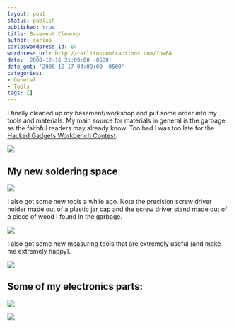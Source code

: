 ```yaml
---
layout: post
status: publish
published: true
title: Basement Cleanup
author: carlos
carloswordpress_id: 64
wordpress_url: http://carlitoscontraptions.com/?p=64
date: '2008-12-16 21:09:00 -0500'
date_gmt: '2008-12-17 04:09:00 -0500'
categories:
- General
- Tools
tags: []
---
```

I finally cleaned up my basement/workshop and put some order into my tools and materials. My main source for materials in general is the garbage as the faithful readers may already know. Too bad I was too late for the [Hacked Gadgets Workbench Contest](http://hackedgadgets.com/2008/11/16/hacked-gadgets-workbench-contest-winner/).

[![](http://4.bp.blogspot.com/_940DBYqYeYo/SUh-mQmgZfI/AAAAAAAABP4/2ETm4s_o4Qk/s320/img_0964.jpg)](http://4.bp.blogspot.com/_940DBYqYeYo/SUh-mQmgZfI/AAAAAAAABP4/2ETm4s_o4Qk/s1600-h/img_0964.jpg)

## My new soldering space

[![](http://1.bp.blogspot.com/_940DBYqYeYo/SUh-PCVyW-I/AAAAAAAABPo/y8hvJkcTzo8/s320/img_1034.jpg)](http://1.bp.blogspot.com/_940DBYqYeYo/SUh-PCVyW-I/AAAAAAAABPo/y8hvJkcTzo8/s1600-h/img_1034.jpg)

I also got some new tools a while ago. Note the precision screw driver holder made out of a plastic jar cap and the screw driver stand made out of a piece of wood I found in the garbage.

[![](http://4.bp.blogspot.com/_940DBYqYeYo/SUh-Yr-vYUI/AAAAAAAABPw/NsRqJzfmRE8/s320/img_1032.jpg)](http://4.bp.blogspot.com/_940DBYqYeYo/SUh-Yr-vYUI/AAAAAAAABPw/NsRqJzfmRE8/s1600-h/img_1032.jpg)

I also got some new measuring tools that are extremely useful (and make me extremely happy).

[![](http://4.bp.blogspot.com/_940DBYqYeYo/SUh9LKEpA_I/AAAAAAAABPA/rt8C18eU9Bs/s320/img_1051.jpg)](http://4.bp.blogspot.com/_940DBYqYeYo/SUh9LKEpA_I/AAAAAAAABPA/rt8C18eU9Bs/s1600-h/img_1051.jpg)

## Some of my electronics parts:

[![](http://1.bp.blogspot.com/_940DBYqYeYo/SUiBOuKQRbI/AAAAAAAABQA/glW4FlQvhWk/s320/img_1037.jpg)](http://1.bp.blogspot.com/_940DBYqYeYo/SUiBOuKQRbI/AAAAAAAABQA/glW4FlQvhWk/s1600-h/img_1037.jpg)

[![](http://4.bp.blogspot.com/_940DBYqYeYo/SUh9CQ9Ql7I/AAAAAAAABO4/o3yvj8NmC-s/s320/img_1053.jpg)](http://4.bp.blogspot.com/_940DBYqYeYo/SUh9CQ9Ql7I/AAAAAAAABO4/o3yvj8NmC-s/s1600-h/img_1053.jpg)